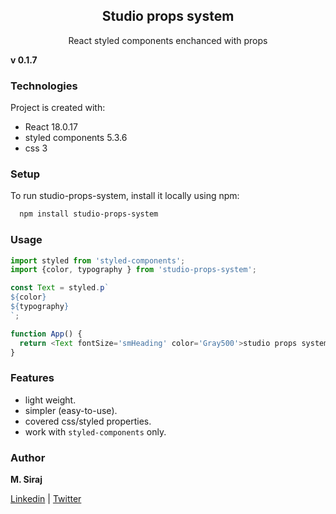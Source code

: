 <h2 align="center">Studio props system</h2>

<p align="center">
  React styled components enchanced with props
  <br>
  <!-- <a href=""><strong>explore studio props »</strong></a>
  <br>
  <a href="">issue</a>
  ·
  <a href="">feature request</a>
  ·
  <a href="">props</a> -->
</p>

**v 0.1.7** 

### Technologies

Project is created with:
- React 18.0.17
- styled components 5.3.6
- css 3

### Setup

To run studio-props-system, install it locally using npm:

```bash
  npm install studio-props-system
```
### Usage

```javascript
import styled from 'styled-components';
import {color, typography } from 'studio-props-system';

const Text = styled.p`
${color}
${typography}
`;

function App() {
  return <Text fontSize='smHeading' color='Gray500'>studio props system</Text>
}
```

### Features

- light weight.
- simpler (easy-to-use).
- covered css/styled properties.
- work with `styled-components` only.

### Author

**M. Siraj**

[Linkedin] | [Twitter]

[twitter]: https://twitter.com/engsiraj_
[linkedin]: https://linkedin.com/in/engsiraj
